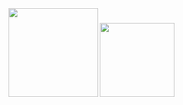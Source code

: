 <div align="center">
	<img height="180em" src="https://github-readme-stats.vercel.app/api?username=gone2808&show_icons=true&hide_border=true&&count_private=true&include_all_commits=true&theme=gruvbox"/>
	<img height="150em" src="https://github-readme-stats.vercel.app/api/top-langs/?username=gone2808&theme=gruvbox&show_icons=true&hide_border=true&layout=compact&langs_count=6"/>
</div>
